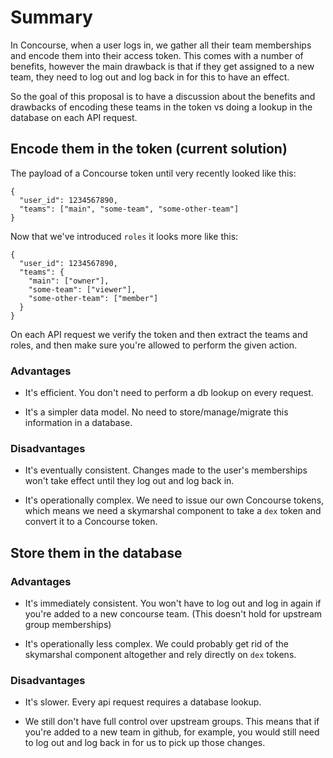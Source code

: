 # Summary

In Concourse, when a user logs in, we gather all their team memberships and encode them into their access token. This comes with a number of benefits, however the main drawback is that if they get assigned to a new team, they need to log out and log back in for this to have an effect.

So the goal of this proposal is to have a discussion about the benefits and drawbacks of encoding these teams in the token vs doing a lookup in the database on each API request.


## Encode them in the token (current solution)

The payload of a Concourse token until very recently looked like this:

```
{
  "user_id": 1234567890,
  "teams": ["main", "some-team", "some-other-team"]
}
```

Now that we've introduced `roles` it looks more like this:

```
{
  "user_id": 1234567890,
  "teams": {
    "main": ["owner"],
    "some-team": ["viewer"],
    "some-other-team": ["member"]
  }
}
```

On each API request we verify the token and then extract the teams and roles, and then make sure you're allowed to perform the given action.


### Advantages

- It's efficient. You don't need to perform a db lookup on every request.

- It's a simpler data model. No need to store/manage/migrate this information in a database.


### Disadvantages

- It's eventually consistent. Changes made to the user's memberships won't take effect until they log out and log back in.

- It's operationally complex. We need to issue our own Concourse tokens, which means we need a skymarshal component to take a `dex` token and convert it to a Concourse token.


## Store them in the database

### Advantages 

- It's immediately consistent. You won't have to log out and log in again if you're added to a new concourse team. (This doesn't hold for upstream group memberships)

- It's operationally less complex. We could probably get rid of the skymarshal component altogether and rely directly on `dex` tokens.


### Disadvantages

- It's slower. Every api request requires a database lookup.

- We still don't have full control over upstream groups. This means that if you're added to a new team in github, for example, you would still need to log out and log back in for us to pick up those changes.
